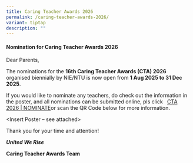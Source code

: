 ```yaml
---
title: Caring Teacher Awards 2026
permalink: /caring-teacher-awards-2026/
variant: tiptap
description: ""
---
```

<h4><strong>Nomination for Caring Teacher Awards 2026</strong></h4>
<p></p>
<p>Dear Parents,</p>
<p>The nominations for the <strong>16th Caring Teacher Awards (CTA) 2026</strong> organised
biennially by NIE/NTU is now open from <strong>1 Aug 2025 to 31 Dec 2025</strong>.&nbsp;</p>
<p>If you would like to nominate any teachers, do check out the information
in the poster, and all nominations can be submitted online, pls click &nbsp;
<a href="https://www.cta.nie.edu.sg/nominate" rel="noopener noreferrer nofollow" target="_blank">CTA 2026 | NOMINATE</a>or scan the QR Code below for more information.</p>
<p></p>
<p></p>
<p></p>
<p></p>
<p></p>
<p>&lt;Insert Poster – see attached&gt;</p>
<p>Thank you for your time and attention!</p>
<p><strong><em>United We Rise</em></strong>
</p>
<p><strong>Caring Teacher Awards Team</strong>
</p>